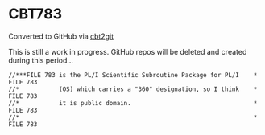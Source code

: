 # CBT783
Converted to GitHub via [cbt2git](https://github.com/wizardofzos/cbt2git)

This is still a work in progress. GitHub repos will be deleted and created during this period...

```
//***FILE 783 is the PL/I Scientific Subroutine Package for PL/I    *   FILE 783
//*           (OS) which carries a "360" designation, so I think    *   FILE 783
//*           it is public domain.                                  *   FILE 783
//*                                                                 *   FILE 783
```
